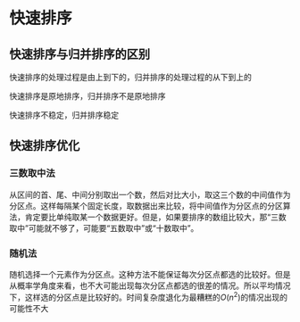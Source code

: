 # 快速排序

## 快速排序与归并排序的区别

快速排序的处理过程是由上到下的，归并排序的处理过程的从下到上的

快速排序是原地排序，归并排序不是原地排序

快速排序不稳定，归并排序稳定

## 快速排序优化

### 三数取中法

从区间的首、尾、中间分别取出一个数，然后对比大小，取这三个数的中间值作为分区点。这样每隔某个固定长度，取数据出来比较，将中间值作为分区点的分区算法，肯定要比单纯取某一个数据更好。但是，如果要排序的数组比较大，那“三数取中”可能就不够了，可能要“五数取中”或“十数取中”。

### 随机法

随机选择一个元素作为分区点。这种方法不能保证每次分区点都选的比较好。但是从概率学角度来看，也不大可能出现每次分区点都选的很差的情况。所以平均情况下，这样选的分区点是比较好的。时间复杂度退化为最糟糕的$O(n^2)$的情况出现的可能性不大
